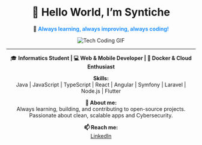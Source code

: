 <div align="center">

# 👋 Hello World, I’m Syntiche

💙 **<span style="color:#1E90FF;">Always learning, always improving, always coding!</span>**  

![Tech Coding GIF](https://github.com/user-attachments/assets/7ce6dadb-2cd4-4528-9c6f-ebc7f9bc4794)

---

🎓 **Informatics Student | 💻 Web & Mobile Developer | 🐳 Docker & Cloud Enthusiast**

**Skills:**  
Java | JavaScript | TypeScript | React | Angular | Symfony | Laravel | Node.js | Flutter

**🚀 About me:**  
Always learning, building, and contributing to open-source projects. Passionate about clean, scalable apps and Cybersecurity.


**📫 Reach me:**  
[LinkedIn](www.linkedin.com/in/synticheattoh) 

</div>
